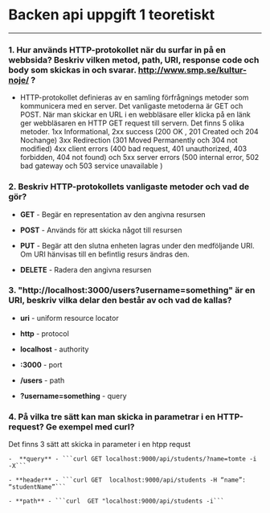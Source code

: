 # Backen api uppgift 1 teoretiskt
------

### 1. Hur används HTTP-protokollet när du surfar in på en webbsida? Beskriv vilken metod, path, URI, response code och body som skickas in och svarar. <http://www.smp.se/kultur-noje/> ?

 - HTTP-protokollet definieras av en samling 
  förfrågnings metoder som kommunicera med en server. Det vanligaste metoderna är GET och POST.
  När man skickar en URL i en webbläsare eller klicka på en länk ger webbläsaren en HTTP GET request till servern. Det finns 5 olika metoder. 
  1xx Informational, 2xx success (200 OK , 201 Created och 204 Nochange)
  3xx Redirection (301 Moved Permanently och 304 not modified)
  4xx client errors (400 bad request, 401 unauthorized, 403 forbidden, 404 not found) och 5xx server errors (500 internal error, 502 bad gateway och 503 service unavailable )

### 2. Beskriv HTTP-protokollets vanligaste metoder och vad de gör?

 - **GET** - Begär en representation av den angivna resursen

 - **POST** - Används för att skicka något till resursen

 - **PUT** - Begär att den slutna enheten lagras under den medföljande URI. Om URI hänvisas till en befintlig resurs ändras den. 

 - **DELETE** - Radera den angivna resursen

### 3. "http://localhost:3000/users?username=something" är en URI, beskriv vilka delar den består av och vad de kallas?

 - **uri** - uniform resource locator

 - **http** - protocol

 - **localhost** - authority

 - **:3000** - port 

 - **/users** - path

- **?username=something** - query

### 4. På vilka tre sätt kan man skicka in parametrar i en HTTP-request? Ge exempel med curl?

  Det finns 3 sätt att skicka in parameter i en htpp requst
   
    -  **query** - ```curl GET localhost:9000/api/students/?name=tomte -i -X```

    - **header** - ```curl GET  localhost:9000/api/students -H “name”: “studentName”```

    - **path** - ```curl  GET "localhost:9000/api/students -i```

